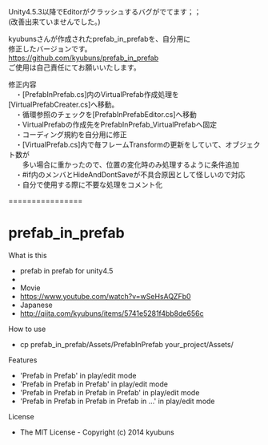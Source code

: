 
Unity4.5.3以降でEditorがクラッシュするバグがでてます；；  
(改善出来ていませんでした。)

kyubunsさんが作成されたprefab_in_prefabを、自分用に  
修正したバージョンです。  
<https://github.com/kyubuns/prefab_in_prefab>  
ご使用は自己責任にてお願いいたします。  


修正内容  
　・[PrefabInPrefab.cs]内のVirtualPrefab作成処理を[VirtualPrefabCreater.cs]へ移動。  
　・循環参照のチェックを[PrefabInPrefabEditor.cs]へ移動  
　・VirtualPrefabの作成先をPrefabInPrefab_VirtualPrefabへ固定  
　・コーディング規約を自分用に修正  
　・[VirtualPrefab.cs]内で毎フレームTransformの更新をしていて、オブジェクト数が  
　　多い場合に重かったので、位置の変化時のみ処理するように条件追加  
　・#if内のメンバとHideAndDontSaveが不具合原因として怪しいので対応  
　・自分で使用する際に不要な処理をコメント化  


================

prefab_in_prefab
================

What is this
* prefab in prefab for unity4.5
*
* Movie
*   https://www.youtube.com/watch?v=wSeHsAQZFb0
* Japanese
*   http://qiita.com/kyubuns/items/5741e5281f4bb8de656c

How to use
* cp prefab_in_prefab/Assets/PrefabInPrefab your_project/Assets/

Features
* 'Prefab in Prefab' in play/edit mode
* 'Prefab in Prefab in Prefab' in play/edit mode
* 'Prefab in Prefab in Prefab in Prefab' in play/edit mode
* 'Prefab in Prefab in Prefab in Prefab in ...' in play/edit mode

License
* The MIT License - Copyright (c) 2014 kyubuns

